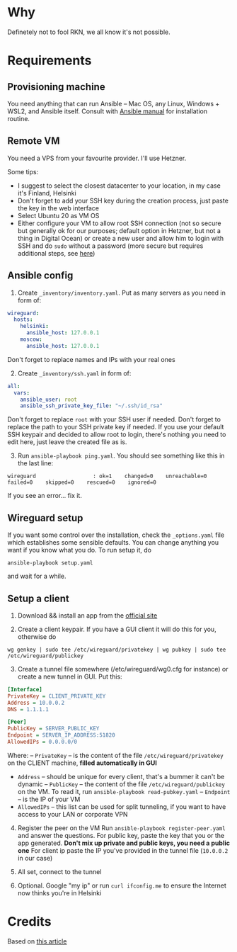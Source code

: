 # Why

Definetely not to fool RKN, we all know it's not possible.

# Requirements

## Provisioning machine

You need anything that can run Ansible – Mac OS, any Linux, Windows + WSL2, and Ansible itself. Consult with [Ansible manual](https://docs.ansible.com/ansible/latest/installation_guide/intro_installation.html) for installation routine.

## Remote VM

You need a VPS from your favourite provider. I'll use Hetzner.

Some tips: 
- I suggest to select the closest datacenter to your location, in my case it's Finland, Helsinki
- Don't forget to add your SSH key during the creation process, just paste the key in the web interface
- Select Ubuntu 20 as VM OS
- Either configure your VM to allow root SSH connection (not so secure but generally ok for our purposes; default option in Hetzner, but not a thing in Digital Ocean) or create a new user and allow him to login with SSH and do `sudo` without a password (more secure but requires additional steps, see [here](https://thucnc.medium.com/how-to-create-a-sudo-user-on-ubuntu-and-allow-ssh-login-20e28065d9ff))

## Ansible config

1. Create `_inventory/inventory.yaml`. Put as many servers as you need in form of:

```yaml
wireguard:
  hosts:
    helsinki:
      ansible_host: 127.0.0.1
    moscow:
      ansible_host: 127.0.0.1
```

Don't forget to replace names and IPs with your real ones

2. Create `_inventory/ssh.yaml` in form of:

```yaml
all:
  vars:
    ansible_user: root
    ansible_ssh_private_key_file: "~/.ssh/id_rsa"
```

Don't forget to replace `root` with your SSH user if needed. Don't forget to replace the path to your SSH private key if needed. If you use your default SSH keypair and decided to allow root to login, there's nothing you need to edit here, just leave the created file as is.

3. Run `ansible-playbook ping.yaml`. You should see something like this in the last line:

```
wireguard                  : ok=1    changed=0    unreachable=0    failed=0    skipped=0    rescued=0    ignored=0
```

If you see an error... fix it.

## Wireguard setup

If you want some control over the installation, check the `_options.yaml` file which establishes some sensible defaults. You can change anything you want if you know what you do. To run setup it, do

```
ansible-playbook setup.yaml
```

and wait for a while.

## Setup a client

1. Download && install an app from the [official site](https://www.wireguard.com/install/)

2. Create a client keypair. If you have a GUI client it will do this for you, otherwise do 

```
wg genkey | sudo tee /etc/wireguard/privatekey | wg pubkey | sudo tee /etc/wireguard/publickey
```

3. Create a tunnel file somewhere (/etc/wireguard/wg0.cfg for instance) or create a new tunnel in GUI. Put this:

```ini
[Interface]
PrivateKey = CLIENT_PRIVATE_KEY
Address = 10.0.0.2
DNS = 1.1.1.1

[Peer]
PublicKey = SERVER_PUBLIC_KEY
Endpoint = SERVER_IP_ADDRESS:51820
AllowedIPs = 0.0.0.0/0
```

Where:
– `PrivateKey` – is the content of the file `/etc/wireguard/privatekey` on the CLIENT machine, **filled automatically in GUI**
- `Address` – should be unique for every client, that's a bummer it can't be dynamic
– `PublicKey` – the content of the file `/etc/wireguard/publickey` on the VM. To read it, run `ansible-playbook read-pubkey.yaml`
– `Endpoint` – is the IP of your VM
- `AllowedIPs` – this list can be used for split tunneling, if you want to have access to your LAN or corporate VPN


4. Register the peer on the VM
Run `ansible-playbook register-peer.yaml` and answer the questions. 
For public key, paste the key that you or the app generated. **Don't mix up private and public keys, you need a public one**
For client ip paste the IP you've provided in the tunnel file (`10.0.0.2` in our case)

5. All set, connect to the tunnel

6. Optional. Google "my ip" or run `curl ifconfig.me` to ensure the Internet now thinks you're in Helsinki

# Credits

Based on [this article](https://linuxize.com/post/how-to-set-up-wireguard-vpn-on-ubuntu-20-04/)
